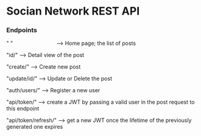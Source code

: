# Socian Network REST API


### Endpoints

" " &nbsp; &nbsp; &nbsp; &nbsp; &nbsp; &nbsp; &nbsp; &nbsp; &nbsp; &nbsp; &nbsp; &nbsp; &nbsp; &nbsp; --> Home page; the list of posts

"id/"                --> Detail view of the post

"create/"            --> Create new post

"update/id/"         --> Update or Delete the post

"auth/users/"        --> Register a new user

"api/token/"         --> create a JWT by passing a valid user in the post request to this endpoint

"api/token/refresh/" --> get a new JWT once the lifetime of the previously generated one expires
